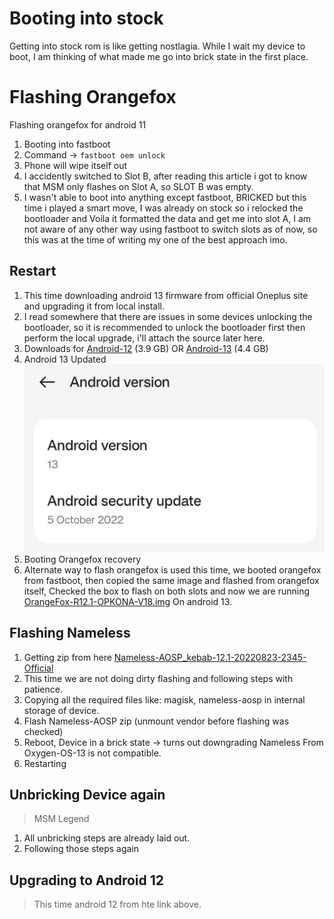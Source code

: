# Booting into stock

Getting into stock rom is like getting nostlagia. While I wait my device to boot, I am thinking of what made me go into brick state in the first place. 

# Flashing Orangefox 

Flashing orangefox for android 11

1. Booting into fastboot 
2. Command -> `fastboot oem unlock`
3. Phone will wipe itself out
4. I accidently switched to Slot B, after reading this article i got to know that MSM only flashes on Slot A, so SLOT B was empty. 
5. I wasn't able to boot into anything except fastboot, BRICKED but this time i played a smart move, I was already on stock so i relocked the bootloader and Voila it formatted the data and get me into slot A, I am not aware of any other way using fastboot to switch slots as of now, so this was at the time of writing my one of the best approach imo.


## Restart
1. This time downloading android 13 firmware from official Oneplus site and upgrading it from local install. 
2. I read somewhere that there are issues in some devices unlocking the bootloader, so it is recommended to unlock the bootloader first then perform the local upgrade, i'll attach the source later here.
3. Downloads for [Android-12](https://oxygenos.oneplus.net/86_sign_KB2001_11_C_OTA_1350_all_a5deec_00011011.zip) (3.9 GB) OR  [Android-13](https://gauss-componentotacostmanual-sg.allawnofs.com/remove-e8db6ccbcf328d52b602fa5897ddb266/component-ota/22/11/15/471125f26d1447f19aa900c5ba2ee42d.zip) (4.4 GB)
4. Android 13 Updated 
  ![](https://github.com/rohanbatrain/Developement-Setup/blob/main/Attachments/One-Plus-8T/Stock-Android/19-05-2023/Android-13-Oct-2022-Version.jpg?raw=true)
5. Booting Orangefox recovery 
6. Alternate way to flash orangefox is used this time, we booted orangefox from fastboot, then copied the same image and flashed from orangefox itself, Checked the box to flash on both slots and now we are running [OrangeFox-R12.1-OPKONA-V18.img](https://github.com/Wishmasterflo/device_oneplus_opkona/releases/download/R12.1_V18/OrangeFox-R12.1-OPKONA-V18.img) On android 13.


## Flashing Nameless 
1. Getting zip from here [Nameless-AOSP_kebab-12.1-20220823-2345-Official](https://sourceforge.net/projects/nameless-aosp/files/kebab/Nameless-AOSP_kebab-12.1-20220823-2345-Official.zip/download)
2. This time we are not doing dirty flashing and following steps with patience.
3. Copying all the required files like: magisk, nameless-aosp in internal storage of device.
4. Flash Nameless-AOSP zip (unmount vendor before flashing was checked)
5. Reboot, Device in a brick state -> turns out downgrading Nameless From Oxygen-OS-13 is not compatible.
6. Restarting

## Unbricking Device again
> MSM Legend

1. All unbricking steps are already laid out. 
2. Following those steps again

## Upgrading to Android 12 
> This time android 12 from hte link above.


